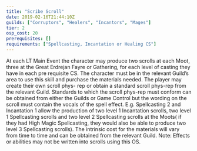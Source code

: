 ```yaml
---
title: "Scribe Scroll"
date: 2019-02-16T21:44:10Z
guilds: ["Corruptors", "Healers", "Incantors", "Mages"]
tier: 2
osp_cost: 20
prerequisites: []
requirements: ["Spellcasting, Incantation or Healing CS"]
---
```

At each LT Main Event the character may produce two scrolls at each Moot, three at the Great Erdrejan Fayre or Gathering, for each level of casting they have in each pre requisite CS. The character must be in the relevant Guild’s area to use this skill and purchase the materials needed. The player may create their own scroll phys- rep or obtain a standard scroll phys-rep from the relevant Guild. Standards to which the scroll phys-rep must conform can be obtained from either the Guilds or Game Control but the wording on the scroll must contain the vocals of the spell effect. E.g. Spellcasting 2 and Incantation 1 allow the production of two level 1 Incantation scrolls, two level 1 Spellcasting scrolls and two level 2 Spellcasting scrolls at the Moots( if they had High Magic Spellcasting, they would also be able to produce two level 3 Spellcasting scrolls). The intrinsic cost for the materials will vary from time to time and can be obtained from the relevant Guild. Note: Effects or abilities may not be written into scrolls using this OS.